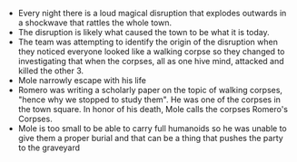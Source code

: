 - Every night there is a loud magical disruption that explodes outwards in a shockwave that rattles the whole town.
- The disruption is likely what caused the town to be what it is today.
- The team was attempting to identify the origin of the disruption when they noticed everyone looked like a walking corpse so they changed to investigating that when the corpses, all as one hive mind, attacked and killed the other 3.
- Mole narrowly escape with his life
- Romero was writing a scholarly paper on the topic of walking corpses, "hence why we stopped to study them". He was one of the corpses in the town square. In honor of his death, Mole calls the corpses Romero's Corpses.
- Mole is too small to be able to carry full humanoids so he was unable to give them a proper burial and that can be a thing that pushes the party to the graveyard